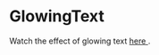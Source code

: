 # GlowingText

Watch the effect of glowing text <a href="https://irischinos.github.io/GlowingText/" target="_blank"> here </a>.
